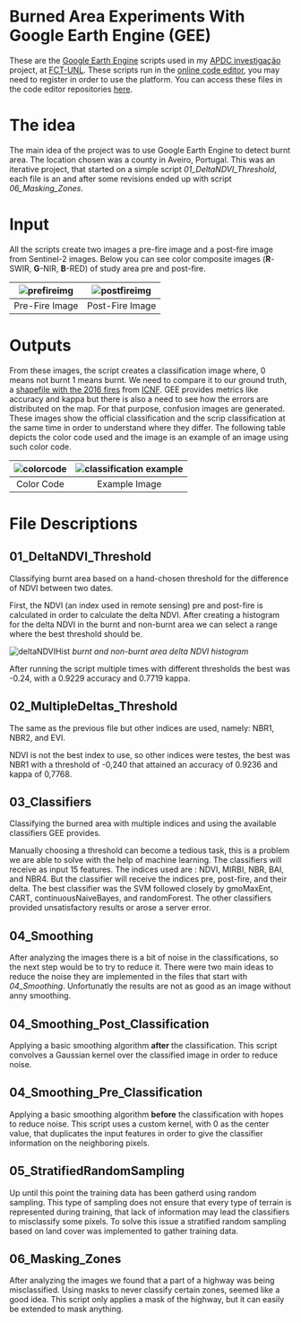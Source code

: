 # Burned Area Experiments With Google Earth Engine (GEE)
These are the [Google Earth Engine](https://earthengine.google.com) scripts used in my [APDC investigação](https://sites.google.com/campus.fct.unl.pt/apdc-inv-2018) project, at [FCT-UNL](https://www.fct.unl.pt/en).
These scripts run in the [online code editor](https://code.earthengine.google.com), you may need to register in order to use the platform.
You can access these files in the code editor repositories [here](https://code.earthengine.google.com/?accept_repo=users/efafernandes_FCT-UNL/GEE_Burned_Area_Experiments).

# The idea
The main idea of the project was to use Google Earth Engine to detect burnt area. The location chosen was a county in Aveiro, Portugal. This was an iterative project, that started on a simple script *01_DeltaNDVI_Threshold*, each file is an and after some revisions ended up with script *06_Masking_Zones*.

# Input
All the scripts create two images a pre-fire image and a post-fire image from Sentinel-2 images. Below you can see color composite images (**R**-SWIR, **G**-NIR, **B**-RED) of study area pre and post-fire.

![prefireimg](https://user-images.githubusercontent.com/15330490/42136045-8bad6b3e-7d4c-11e8-82ca-f4f871ef437a.png) |  ![postfireimg](https://user-images.githubusercontent.com/15330490/42136051-972272b6-7d4c-11e8-821b-a6efe8abe86b.png)
:-------------------------:|:-------------------------:
Pre-Fire Image             |  Post-Fire Image

# Outputs
From these images, the script creates a classification image where, 0 means not burnt 1 means burnt. We need to compare it to our ground truth, a [shapefile with the 2016 fires](http://www2.icnf.pt/portal/florestas/dfci/inc/info-geo) from [ICNF](http://www.icnf.pt). GEE provides metrics like accuracy and kappa but there is also a need to see how the errors are distributed on the map. For that purpose, confusion images are generated. These images show the official classification and the scrip classification at the same time in order to understand where they differ. The following table depicts the color code used and the image is an example of an image using such color code.

![colorcode](https://user-images.githubusercontent.com/15330490/42139937-dc962d3c-7d8e-11e8-9cd0-671849a304db.png) | ![classification example](https://user-images.githubusercontent.com/15330490/42139959-6de12e72-7d8f-11e8-9666-e69c10c1c532.png)
:-------------------------:|:-------------------------:
Color Code                 |  Example Image


# File Descriptions
## 01_DeltaNDVI_Threshold
Classifying burnt area based on a hand-chosen threshold for the difference of NDVI between two dates.

First, the NDVI (an index used in remote sensing) pre and post-fire is calculated in order to calculate the delta NDVI. After creating a histogram for the delta NDVI in the burnt and non-burnt area we can select a range where the best threshold should be. 

![deltaNDVIHist](https://user-images.githubusercontent.com/15330490/42136296-87e73076-7d50-11e8-878c-6a18549f4245.png)
*burnt and non-burnt area delta NDVI histogram* 

After running the script multiple times with different thresholds the best was -0.24, with a 0.9229 accuracy and 0.7719 kappa.

## 02_MultipleDeltas_Threshold
The same as the previous file but other indices are used, namely: NBR1, NBR2, and EVI.

NDVI is not the best index to use, so other indices were testes, the best was NBR1 with a threshold of -0,240 that attained an accuracy of 0.9236 and kappa of 0,7768.

## 03_Classifiers
Classifying the burned area with multiple indices and using the available classifiers GEE provides. 

Manually choosing a threshold can become a tedious task, this is a problem we are able to solve with the help of machine learning. The classifiers will receive as input 15 features. The indices used are : NDVI, MIRBI, NBR, BAI, and NBR4. But the classifier will receive the indices pre, post-fire, and their delta. The best classifier was the SVM followed closely by gmoMaxEnt, CART, continuousNaiveBayes, and randomForest. The other classifiers provided unsatisfactory results or arose a server error.

## 04_Smoothing
After analyzing the images there is a bit of noise in the classifications, so the next step would be to try to reduce it. There were two main ideas to reduce the noise they are implemented in the files that start with *04_Smoothing*. Unfortunatly the results are not as good as an image without anny smoothing.

## 04_Smoothing_Post_Classification
Applying a basic smoothing algorithm **after** the classification.
This script convolves a Gaussian kernel over the classified image in order to reduce noise.

## 04_Smoothing_Pre_Classification
Applying a basic smoothing algorithm **before** the classification with hopes to reduce noise.
This script uses a custom kernel, with 0 as the center value, that duplicates the input features in order to give the classifier information on the neighboring pixels. 

## 05_StratifiedRandomSampling
Up until this point the training data has been gatherd using random sampling. This type of sampling does not ensure that every type of terrain is represented during training, that lack of information may lead the classifiers to misclassify some pixels.  To solve this issue a  stratified random sampling based on land cover was implemented to gather training data.

## 06_Masking_Zones
After analyzing the images we found that a part of a highway was being misclassified. Using masks to never classify certain zones, seemed like a good idea. This script only applies a mask of the highway, but it can easily be extended to mask anything. 
